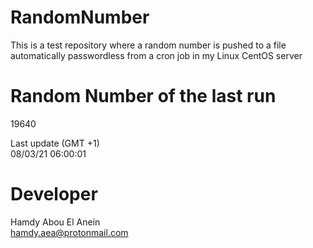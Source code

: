 # RandomNumber    
This is a test repository where a random number is pushed to a file automatically passwordless from a cron job in my Linux CentOS server    
# Random Number of the last run   
19640
      
Last update (GMT +1)    
08/03/21 06:00:01
# Developer    
Hamdy Abou El Anein   
hamdy.aea@protonmail.com
